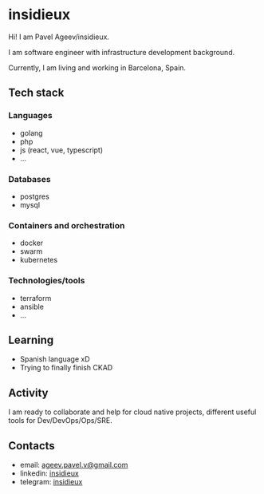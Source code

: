 # insidieux

Hi! I am Pavel Ageev/insidieux. 

I am software engineer with infrastructure development background.

Currently, I am living and working in Barcelona, Spain.

## Tech stack

### Languages

- golang
- php
- js (react, vue, typescript)
- ...

### Databases

- postgres
- mysql

### Containers and orchestration

- docker
- swarm
- kubernetes

### Technologies/tools

- terraform
- ansible
- ...


## Learning
- Spanish language xD
- Trying to finally finish CKAD

## Activity

I am ready to collaborate and help for cloud native projects, different useful tools for Dev/DevOps/Ops/SRE. 

## Contacts

- email: [ageev.pavel.v@gmail.com](mailto:ageev.pavel.v@gmail.com)
- linkedin: [insidieux](https://linkedin.com/in/insidieux)
- telegram: [insidieux](https://t.me/insidieux)
